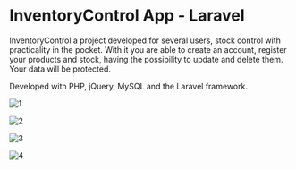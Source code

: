 # InventoryControl App - Laravel

InventoryControl a project developed for several users, stock control with practicality in the pocket. With it you are able to create an account, register your products and stock, having the possibility to update and delete them. Your data will be protected.

Developed with PHP, jQuery, MySQL and the Laravel framework.

![1](https://user-images.githubusercontent.com/110068135/231047549-e1fcefc3-2089-4d4f-8d33-1f6854ee5214.png)

![2](https://user-images.githubusercontent.com/110068135/231047540-87f3bf8f-a3e1-476d-b7a4-118e8da7edb1.png)

![3](https://user-images.githubusercontent.com/110068135/231047544-e2e87ac3-d7b6-41ab-9b78-fa644217a169.png)

![4](https://user-images.githubusercontent.com/110068135/231047547-1b621977-7896-4da0-9db6-c7e07afd90d4.png)
